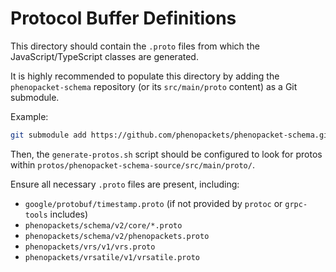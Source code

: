 # Protocol Buffer Definitions

This directory should contain the `.proto` files from which the JavaScript/TypeScript classes are generated.

It is highly recommended to populate this directory by adding the `phenopacket-schema` repository (or its `src/main/proto` content) as a Git submodule.

Example:

```bash
git submodule add https://github.com/phenopackets/phenopacket-schema.git phenopacket-schema-source
```

Then, the `generate-protos.sh` script should be configured to look for protos within `protos/phenopacket-schema-source/src/main/proto/`.

Ensure all necessary `.proto` files are present, including:

- `google/protobuf/timestamp.proto` (if not provided by `protoc` or `grpc-tools` includes)
- `phenopackets/schema/v2/core/*.proto`
- `phenopackets/schema/v2/phenopackets.proto`
- `phenopackets/vrs/v1/vrs.proto`
- `phenopackets/vrsatile/v1/vrsatile.proto`
